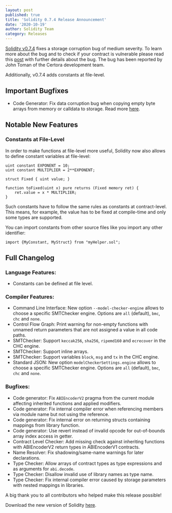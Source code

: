```yaml
---
layout: post
published: true
title: 'Solidity 0.7.4 Release Announcement'
date: '2020-10-19'
author: Solidity Team
category: Releases
---
```


[Solidity v0.7.4](https://github.com/ethereum/solidity/releases/tag/v0.7.4)
fixes a storage corruption bug of medium severity. To learn more about the bug
and to check if your contract is vulnerable please read this
[post](https://blog.soliditylang.org/2020/10/19/empty-byte-array-copy-bug) with
further details about the bug. The bug has been reported by John Toman of the
Certora development team.

Additionally, v0.7.4 adds constants at file-level.

## Important Bugfixes

- Code Generator: Fix data corruption bug when copying empty byte arrays from
  memory or calldata to storage. Read more
  [here](https://blog.soliditylang.org/2020/10/19/empty-byte-array-copy-bug).

## Notable New Features

### Constants at File-Level

In order to make functions at file-level more useful, Solidity now also allows
to define constant variables at file-level:

```solidity
uint constant EXPONENT = 10;
uint constant MULTIPLIER = 2**EXPONENT;

struct Fixed { uint value; }

function toFixed(uint x) pure returns (Fixed memory ret) {
    ret.value = x * MULTIPLIER;
}
```

Such constants have to follow the same rules as constants at contract-level.
This means, for example, the value has to be fixed at compile-time and only some
types are supported.

You can import constants from other source files like you import any other
identifier:

`import {MyConstant, MyStruct} from "myHelper.sol";`

## Full Changelog

### Language Features:

- Constants can be defined at file level.

### Compiler Features:

- Command Line Interface: New option `--model-checker-engine` allows to choose a
  specific SMTChecker engine. Options are `all` (default), `bmc`, `chc` and
  `none`.
- Control Flow Graph: Print warning for non-empty functions with unnamed return
  parameters that are not assigned a value in all code paths.
- SMTChecker: Support `keccak256`, `sha256`, `ripemd160` and `ecrecover` in the
  CHC engine.
- SMTChecker: Support inline arrays.
- SMTChecker: Support variables `block`, `msg` and `tx` in the CHC engine.
- Standard JSON: New option `modelCheckerSettings.engine` allows to choose a
  specific SMTChecker engine. Options are `all` (default), `bmc`, `chc` and
  `none`.

### Bugfixes:

- Code generator: Fix `ABIEncoderV2` pragma from the current module affecting
  inherited functions and applied modifiers.
- Code generator: Fix internal compiler error when referencing members via
  module name but not using the reference.
- Code generator: Fix internal error on returning structs containing mappings
  from library function.
- Code generator: Use revert instead of invalid opcode for out-of-bounds array
  index access in getter.
- Contract Level Checker: Add missing check against inheriting functions with
  ABIEncoderV2 return types in ABIEncoderV1 contracts.
- Name Resolver: Fix shadowing/same-name warnings for later declarations.
- Type Checker: Allow arrays of contract types as type expressions and as
  arguments for `abi.decode`.
- Type Checker: Disallow invalid use of library names as type name.
- Type Checker: Fix internal compiler error caused by storage parameters with
  nested mappings in libraries.

A big thank you to all contributors who helped make this release possible!

Download the new version of Solidity
[here](https://github.com/ethereum/solidity/releases/tag/v0.7.4).
